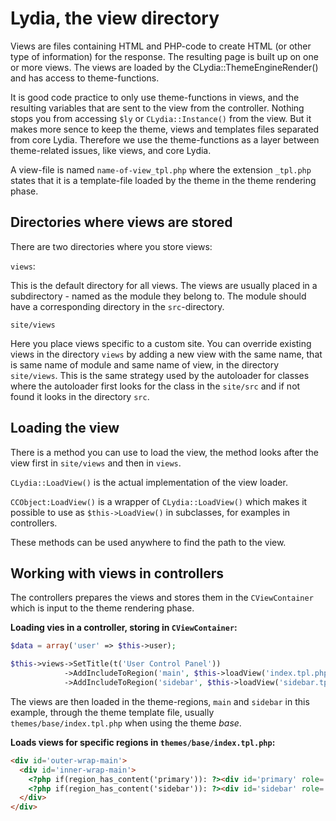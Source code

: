 Lydia, the view directory
==============================

Views are files containing HTML and PHP-code to create HTML (or other type of information) for the response. The resulting page is built up on one or more views. The views are loaded by the CLydia::ThemeEngineRender() and has access to theme-functions. 

It is good code practice to only use theme-functions in views, and the resulting variables that are sent to the view from the controller. Nothing stops you from accessing `$ly` or `CLydia::Instance()` from the view. But it makes more sence to keep the theme, views and templates files separated from core Lydia. Therefore we use the theme-functions as a layer between theme-related issues, like views, and core Lydia.

A view-file is named `name-of-view_tpl.php` where the extension `_tpl.php` states that it is a template-file loaded by the theme in the theme rendering phase.



Directories where views are stored
----------------------------------

There are two directories where you store views:

`views`:

This is the default directory for all views. The views are usually placed in a subdirectory - named as the module they belong to. The module should have a corresponding directory in the `src`-directory.


`site/views`

Here you place views specific to a custom site. You can override existing views in the directory `views` by adding a new view with the same name, that is same name of module and same name of view, in the directory `site/views`. This is the same strategy used by the autoloader for classes where the autoloader first looks for the class in the `site/src` and if not found it looks in the directory `src`.



Loading the view
----------------------------------

There is a method you can use to load the view, the method looks after the view first in `site/views` and then in `views`.

`CLydia::LoadView()` is the actual implementation of the view loader.

`CCObject:LoadView()` is a wrapper of `CLydia::LoadView()` which makes it possible to use as `$this->LoadView()` in subclasses, for examples in controllers.

These methods can be used anywhere to find the path to the view.



Working with views in controllers
----------------------------------

The controllers prepares the views and stores them in the `CViewContainer` which is input to the theme rendering phase.

**Loading vies in a controller, storing in `CViewContainer`:**

```php
$data = array('user' => $this->user);

$this->views->SetTitle(t('User Control Panel'))
            ->AddIncludeToRegion('main', $this->loadView('index.tpl.php'), $data);
            ->AddIncludeToRegion('sidebar', $this->loadView('sidebar.tpl.php'), $data);
```

The views are then loaded in the theme-regions, `main` and `sidebar` in this example, through the theme template file, usually `themes/base/index.tpl.php` when using the theme *base*.

**Loads views for specific regions in `themes/base/index.tpl.php`:**

```html
<div id='outer-wrap-main'>
  <div id='inner-wrap-main'>
    <?php if(region_has_content('primary')): ?><div id='primary' role='main'><?=render_views('primary')?></div><?php endif; ?>
    <?php if(region_has_content('sidebar')): ?><div id='sidebar' role='complementary'><?=render_views('sidebar')?></div><?php endif; ?>
  </div>
</div>
```




